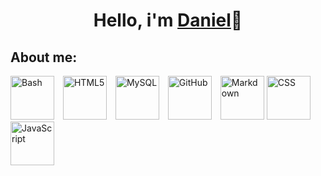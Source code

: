 <H1 align="center"> Hello, i'm <a href="https://github.com/Dgarridoo">Daniel</a>👋</h1>

<h2>About me:</h2>


<img src="https://img.shields.io/badge/Bash-orange?logo=gnu-bash&logoColor=white" alt="Bash" width="70" style="margin-right: 10px;">
<img src="https://img.shields.io/badge/HTML5-E34F26?logo=html5&logoColor=white" alt="HTML5" width="70" style="margin-right: 10px;">
<img src="https://img.shields.io/badge/MySQL-4479A1?logo=mysql&logoColor=white" alt="MySQL" width="70" style="margin-right: 10px;">
<img src="https://img.shields.io/badge/GitHub-181717?logo=github&logoColor=white" alt="GitHub" width="70" style="margin-right: 10px;">
<img src="https://img.shields.io/badge/Markdown-000000?logo=markdown&logoColor=white" alt="Markdown" width="70">
<img src="https://img.shields.io/badge/CSS-1572B6?logo=css3&logoColor=white" alt="CSS" width="70" style="margin-right: 10px;">
<img src="https://img.shields.io/badge/JavaScript-F7DF1E?logo=javascript&logoColor=black" alt="JavaScript" width="70">


